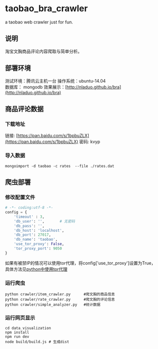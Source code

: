 # taobao_bra_crawler
a taobao web crawler just for fun.

## 说明
淘宝文胸商品评论内容爬取与简单分析。

## 部署环境
测试环境：腾讯云主机一台
操作系统：ubuntu-14.04  
数据库： mongodb
效果展示：[http://nladuo.github.io/bra](http://nladuo.github.io/bra)

## 商品评论数据
### 下载地址
链接: [https://pan.baidu.com/s/1bpbuZLX](https://pan.baidu.com/s/1bpbuZLX) 密码: kvyp

### 导入数据
``` shell
mongoimport -d taobao -c rates  --file ./rates.dat
```

## 爬虫部署
### 修改配置文件
``` python
# -*- coding:utf-8 -*-
config = {
    'timeout' : 3,
    'db_user': '',       # 无密码
    'db_pass': '',
    'db_host': 'localhost',
    'db_port': 27017,
    'db_name': 'taobao',
    'use_tor_proxy': False,
    'tor_proxy_port': 9050
}
```
如果有被禁IP的情况可以使用tor代理，将config['use_tor_proxy']设置为True，具体方法见[python中使用tor代理](http://nladuo.github.io/2016/07/17/python%E4%B8%AD%E4%BD%BF%E7%94%A8tor%E4%BB%A3%E7%90%86/)
### 运行爬虫
``` shell
python crawler/item_crawler.py      #爬文胸的商品信息
python crawler/rate_crawler.py      #爬文胸的评论信息
python crawler/simple_analyzer.py   #统计数据
```
### 运行网页显示
``` shell
cd data_visualization
npm install
npm run dev
node build/build.js # 生成dist
```
